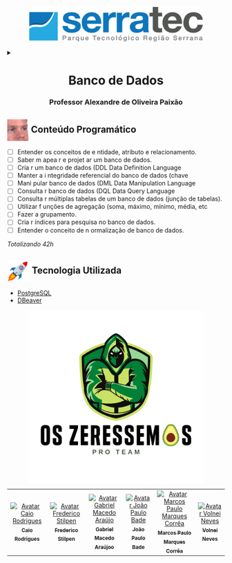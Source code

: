 <p align="center">
<img height="80px" src="assets/logoSerratec.png" alt="logo serratec">

</p>
<details>
  <summary></summary>
    <h3><p align="center">
    <img  height="70px" src="assets/data.png">Base</h3> 
  </p>
</details>

<h1 align="center">Banco de Dados</h1>
<!--<h2 align="center">Grupo 01 - Turma 04</h2>-->
<h3 align="center">Professor Alexandre de Oliveira Paixão</h3>

<!--
## <img  height="50px" align="center" src="https://user-images.githubusercontent.com/57602117/114129487-07b9b880-98d5-11eb-9ebb-10ccd48c2eeb.png"> Integrantes
- [Caio Rodrigues](https://github.com/raiocodrigues)
- [Frederico Stilpen](https://github.com/FredericoStilpen)
- [Gabriel Macedo Araújo](https://github.com/M4G1Ck)
- [João Paulo Bade](https://github.com/JpBade)
- [Marcos Paulo Marques Corrêa](https://github.com/marcosbarker)
- [Volnei Neves](https://github.com/Volneineves)
  -->

## <img  height="50px" align="center" src="assets/excuseme.gif"> Conteúdo Programático

- [ ] Entender os conceitos de e ntidade, atributo e relacionamento.
- [ ] Saber m apea r e projet ar um banco de dados.
- [ ] Cria r um banco de dados (DDL Data Definition Language
- [ ] Manter a i ntegridade referencial do banco de dados (chave
- [ ] Mani pular banco de dados (DML Data Manipulation Language
- [ ] Consulta r banco de dados (DQL Data Query Language
- [ ] Consulta r múltiplas tabelas de um banco de dados (junção de tabelas).
- [ ] Utilizar f unções de agregação (soma, máximo, mínimo, média, etc
- [ ] Fazer a grupamento.
- [ ] Cria r índices para pesquisa no banco de dados.
- [ ] Entender o conceito de n ormalização de banco de dados.

*Totalizando 42h*

## <img  height="50px" align="center" src="assets/stockrocketgif.gif"> Tecnologia Utilizada

- [PostgreSQL](https://www.postgresql.org/)
- [DBeaver](https://dbeaver.io/)
  
<!--
<h3><p align="center">
<img  height="70px" src="https://emojis.slackmojis.com/emojis/images/1571497805/6730/data.png?1571497805">Base</h3> 
</p>
-->

<!-- 
## <img  height="50px" align="center" src="assets/avocadoBunitu.png"> Contribuidores
-->

<p align="center">
  <img align="center" height="400px" src="assets/osZeressemosProTeam.png"> 
</p>

<table>
  <tr>
    <td align="center">
      <a href="https://github.com/raiocodrigues">
        <img src="https://avatars.githubusercontent.com/u/82115790?v=4" width="100px;" alt="Avatar Caio Rodrigues"/><br>
        <sub>
          <b>Caio Rodrigues</b>
        </sub>
      </a>
    </td>
    <td align="center">
      <a href="https://github.com/FredericoStilpen">
        <img src="https://avatars.githubusercontent.com/u/82114348?v=4" width="100px;" alt="Avatar Frederico Stilpen"/><br>
        <sub>
          <b>Frederico Stilpen</b>
        </sub>
      </a><br>
    </td>
    <td align="center">
      <a href="https://github.com/M4G1Ck">
        <img src="https://avatars.githubusercontent.com/u/79328112?v=4" width="100px;" alt="Avatar Gabriel Macedo Araújo"/><br>
        <sub>
          <b>Gabriel Macedo Araújoo</b>
        </sub>
      </a><br>
    </td>
    <td align="center">
      <a href="https://github.com/JpBade">
        <img src="https://avatars.githubusercontent.com/u/82114843?v=4" width="100px;" alt="Avatar João Paulo Bade"/><br>
        <sub>
          <b>João Paulo Bade</b>
        </sub>
      </a><br>
    </td>
    <td align="center">
      <a href="https://github.com/marcosbarker">
        <img src="https://avatars.githubusercontent.com/u/57602117?v=4" width="100px;" alt="Avatar Marcos Paulo Marques Corrêa"/><br>
        <sub>
          <b>Marcos Paulo Marques Corrêa</b>
        </sub>
      </a><br>
    </td>
    <td align="center">
      <a href="https://github.com/Volneineves">
        <img src="https://avatars.githubusercontent.com/u/82004090?v=4" width="100px;" alt="Avatar Volnei Neves"/><br>
        <sub>
          <b>Volnei Neves</b>
        </sub>
      </a><br>
    </td>
</table>

<!--
</p>
<details>
  <summary></summary>
    <p align="center">
    <img  height="400px" src="assets/osZeressemosProTeam.png"> 
  </p>
</details>
-->